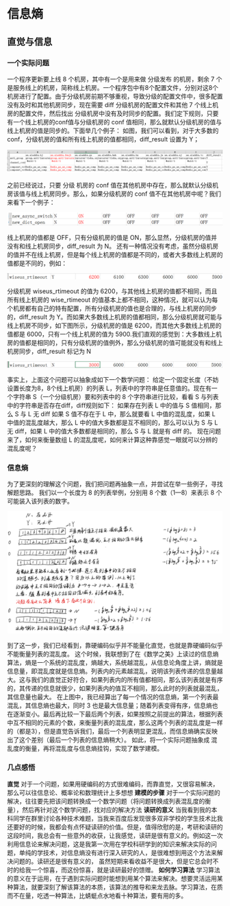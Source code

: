# 信息熵

## 直觉与信息

### 一个实际问题

一个程序更新要上线 8 个机房，其中有一个是用来做 分级发布 的机房，剩余 7 个是服务线上的机房，简称线上机房。一个程序包中有8个配置文件，分别对这8个机房进行了配置。由于分级机房前期不够重视，导致分级的配置文件中，很多配置没有及时和其他机房同步，现在需要 diff 分级机房的配置文件和其他 7 个线上机房的配置文件，然后找出 分级机房中没有及时同步的配置。我们定下规则，只要有一个线上机房的conf值与分级机房的 conf 值相同，那么就默认分级机房的值与线上机房的值是同步的。下面举几个例子：
如图，我们可以看到，对于大多数的 conf，分级机房的值和所有线上机房的值都相同，diff_result 设置为 Y；

![1539159702572](assets/1539159702572.png)

之前已经说过，只要 分级 机房的 conf 值在其他机房中存在，那么就默认分级机房该值与线上机房同步。那么，如果分级机房的 conf 值不在其他机房中呢？我们来看下一个例子：

![1539159712909](assets/1539159712909.png)

线上机房的值都是 OFF，只有分级机房的值是 ON，那么显然，分级机房的值并没有和线上机房同步，diff_result 为 N。
还有一种情况没有考虑，虽然分级机房的值并不在线上机房，但是每个线上机房的值都是不同的，或者大多数线上机房的值都是不同的，例如：

![1539159723463](assets/1539159723463.png)

分级机房 wiseus_rtimeout 的值为 6200，与其他线上机房的值都不相同，而且所有线上机房的 wise_rtimeout 的值基本上都不相同，这种情况，就可以认为每个机房都有自己的特有配置，所有分级机房的值也是合理的，与线上机房的同步的，diff_result 为 Y。而如果大多数线上机房的值都相同，那么分级机房就可能与线上机房不同步，如下图所示，分级机房的值是 6200，而其他大多数线上机房的值都是 6000，只有一个线上机房的值为 5900.我们直观的感觉到：大多数线上机房的值都是相同的，只有分级机房的值例外，那么分级机房的值可能就没有和线上机房同步，diff_result 标记为 N

![1539159736592](assets/1539159736592.png)

事实上，上面这个问题可以抽象成如下一个数学问题：
给定一个固定长度（不妨设置长度为8，8个线上机房）的列表 L，列表中的字符串是任意值的。现在有一个字符串 S（一个分级机房）要和列表中的 8 个字符串进行比较，看看 S 与列表中的字符串是否存在diff，diff规则如下：
如果存在列表 L 中的值与 S 值相同，那么 S 与 L 无 diff
如果 S 值不存在于 L 中，那么就要看 L 中值的混乱度，如果 L 中值的混乱度越大，那么 L 中的值大多数都是互不相同的，那么可以认为 S 与 L 无 diff，如果 L 中的值大多数都是相同的，那么 S 与 L 就是有 diff 的。
现在问题来了，如何来衡量数组 L 的混乱度呢，如何来计算这种靠感觉一眼就可以分辨的混乱度呢？

### 信息熵

为了更深刻的理解这个问题，我们把问题再抽象一点，并尝试在举一些例子，寻找解题思路。
我们以一个长度为 8 的列表举例，分别用 8 个数（1—8）来表示 8 个可能装入该列表的数字。

![1539159779823](assets/1539159779823.png)

到了这一步，我们已经看到，靠硬编码似乎并不能量化直觉，也就是靠硬编码似乎不能衡量列表的混乱度。
这个时候，我联想到了在《数学之美》上读过的信息熵算法，熵是一个系统的混乱度，熵越大，系统越混乱，从信息论角度上讲，熵就是信息量，即混乱度就是信息熵。列表内的元素越混乱，说明该列表传递的信息量越大。这与我们的直觉正好符合，如果列表内的所有值都相同，那么该列表就是有序的，其传递的信息就很少，如果列表内的值互不相同，那么此时的列表就最混乱，其信息量也最大。
在上图中，我已经算出了每一个情况的信息熵，第一个列表最混乱，其信息熵也最大，同时 3 也是最大信息量；随着列表变得有序，信息熵也在逐渐变小。最后再比较一下最后两个列表，如果按照之前提出的算法，根据列表中互不相同的元素的个数，来衡量列表的混乱度，那么这两个列表的混乱度是一样的（都是3），但是直觉告诉我们，最后一个列表明显更混乱，而信息熵确实反映出了这个差别（最后一个列表的信息熵稍大）。
如此，将一个实际问题抽象成 混乱度的衡量，再将混乱度与信息熵挂钩，实现了数学建模。

### 几点感悟

**直觉**
对于一个问题，如果用硬编码的方式很难编码，而靠直觉，又很容易解决，那么可以往信息论、概率论和数理统计上多想想
**建模的步骤**
对于一个实际问题的解决，往往要先把该问题转换成一个数学问题（将问题转换成列表混乱度的衡量），然后再针对这个数学问题，找对应的解决方法
**读研的意义**
当我看到我的本科同学在群里讨论各种技术难题，当我来百度后发现很多双非学校的学生技术比我还要好的时候，我都会有点怀疑读研的价值。但是，值得欣慰的是，考研和读研的这段时间，我总会有一些意外的收获，让我感觉，读研是很有意义的。例如这一次利用信息论来解决问题，这是我第一次用在学校科研学到的知识来解决实际的问题，单纯的学技术，对信息熵没有进行深入研究的人，是很难想到用这个方法来解决问题的。读研还是很有意义的， 虽然短期来看收益不是很大，但是它总会时不时的给我一个惊喜，而这份惊喜，就是读研最好的馈赠。
**如何学习算法**
学习算法的意义在于运用，在于遇到实际问题时能想到用某个算法来解决。想要灵活运用某种算法，就要深刻了解该算法的本质，该算法的推导和来龙去脉。学习算法，在质而不在量，吃透一种算法，比蜻蜓点水地看十种算法，要有用的多。